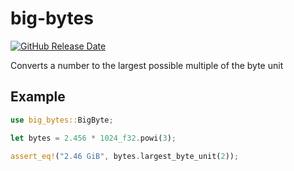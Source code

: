 # big-bytes
[![GitHub Release Date](https://img.shields.io/github/release-date/spenserblack/big-bytes-rs)](https://github.com/spenserblack/big-bytes-rs/releases/latest)

Converts a number to the largest possible multiple of the byte unit

## Example

```rust
use big_bytes::BigByte;

let bytes = 2.456 * 1024_f32.powi(3);

assert_eq!("2.46 GiB", bytes.largest_byte_unit(2));
```
